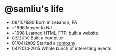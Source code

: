@samliu's life
===============

- 08/10/1990 Born in Lebanon, PA
- ~1996 Moved to NJ
- ~1998 Learned HTML, FTP, built a website
- 03/2000 Built a computer
- 01/04/2009 Started a [company](http://en.wikipedia.org/wiki/Apple_Inc. "Apple Inc.")
- 04/2014-2015 Whole bunch of interesting events
